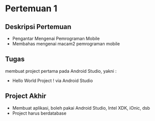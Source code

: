 # Pertemuan 1
## Deskripsi Pertemuan
- Pengantar Mengenai Pemrograman Mobile
- Membahas mengenai macam2 pemrograman mobile

## Tugas 
membuat project pertama pada Android Studio, yakni :
- Hello World Project ! via Android Studio

## Project Akhir
- Membuat aplikasi, boleh pakai Android Studio, Intel XDK, iOnic, dsb
- Project harus berdatabase

